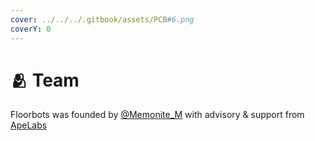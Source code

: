 ```yaml
---
cover: ../../../.gitbook/assets/PCB#6.png
coverY: 0
---
```


# 🫂 Team

Floorbots was founded by [@Memonite\_M](https://twitter.com/Memonite\_M) with advisory & support from [ApeLabs](https://twitter.com/apelabsedu)&#x20;

